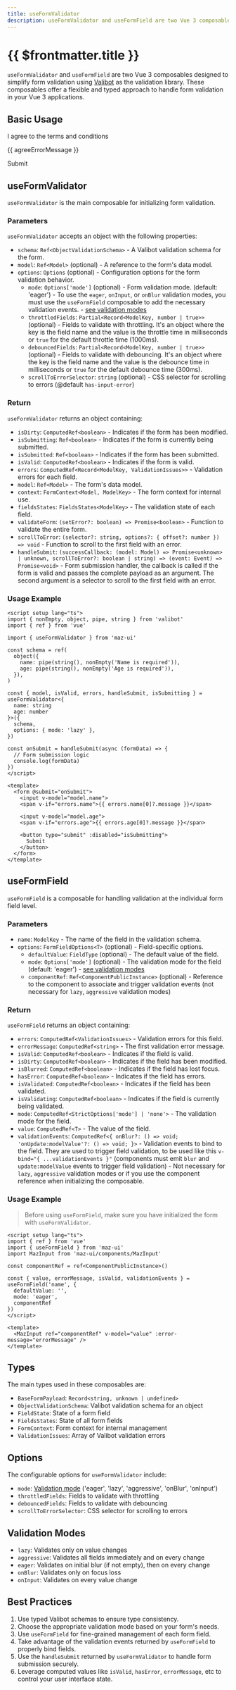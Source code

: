 ```yaml
---
title: useFormValidator
description: useFormValidator and useFormField are two Vue 3 composables designed to simplify form validation using Valibot as the validation library. These composables offer a flexible and typed approach to handle form validation in your Vue 3 applications.
---
```


# {{ $frontmatter.title }}

`useFormValidator` and `useFormField` are two Vue 3 composables designed to simplify form validation using [Valibot](https://valibot.dev/guides/introduction/) as the validation library. These composables offer a flexible and typed approach to handle form validation in your Vue 3 applications.

## Basic Usage

<ComponentDemo>
  <div class="maz-flex maz-flex-col maz-gap-4">
    <MazInput
      v-model="name"
      ref="nameInputRef"
      label="Enter your name"
      :hint="nameErrorMessage"
      :error="nameHasError"
      :class="{ 'has-error': nameHasError }"
    />
    <MazInput
      v-model="age"
      ref="ageInputRef"
      type="number"
      label="Enter your age"
      :hint="ageErrorMessage"
      :error="ageHasError"
      :class="{ 'has-error': ageHasError }"
    />
    <MazSelect
      v-model="country"
      ref="selectInputRef"
      :options="[{ label: 'France', value: 'FR' }, { label: 'United States', value: 'US' }]"
      label="Select your nationality"
      :hint="countryErrorMessage"
      :error="countryHasError"
    />
    <MazCheckbox ref="agreeInputRef" v-model="agree">
      <div>
        <p>I agree to the terms and conditions</p>
        <p v-if="agreeErrorMessage" class="maz-text-danger-600 maz-text-sm">
          {{ agreeErrorMessage }}
        </p>
      </div>
    </MazCheckbox>
    <MazBtn @click="onSubmit" :loading="isSubmitting">
      Submit
    </MazBtn>
  </div>
  <template #code>

  ```vue
  <template>
    <MazInput
      v-model="name"
      ref="nameInputRef"
      label="Enter your name"
      :hint="nameErrorMessage"
      :success="nameIsValid"
      :error="nameHasError"
      :class="{ 'has-error': nameHasError }"
    />
    <MazInput
      v-model="age"
      ref="ageInputRef"
      type="number"
      label="Enter your age"
      :hint="ageErrorMessage"
      :success="ageIsValid"
      :error="ageHasError"
      :class="{ 'has-error': ageHasError }"
    />
    <MazCheckbox ref="agreeInputRef" v-model="isAgree" label="I agree to the terms and conditions" />
    <MazBtn @click="onSubmit" :loading="isSubmitting" :disabled="isValid">
      <!-- You can disable the submit button with :disabled="isValid"  -->
      Submit
    </MazBtn>
  </template>

  <script lang="ts" setup>
    import { ref, type ComponentPublicInstance } from 'vue'
    import { useFormValidator, useFormField, sleep } from 'maz-ui'
    import { string, object, nonEmpty, pipe, number, minValue, maxValue, boolean } from 'valibot'

    type Model = {
      name: string
      age: number
    }

    const nameInputRef = ref<ComponentPublicInstance>()
    const ageInputRef = ref<ComponentPublicInstance>()
    const agreeInputRef = ref<ComponentPublicInstance>()

    const schema = ref(
      object({
        name: pipe(string('Name is required'), nonEmpty('Name is required')),
        age: pipe(number('Age is required'), minValue(18, 'Age must be greater than 18'), maxValue(100, 'Age must be less than 100')),
        agree: pipe(boolean('You must agree to the terms and conditions')),
      }),
    )

    const { model, isValid, isSubmitting, handleSubmit } = useFormValidator<Model>({
      schema,
      options: { mode: 'eager', scrollToErrorSelector: '.has-error' },
    })

    const { value: name, errorMessage: nameErrorMessage, isValid: nameIsValid, hasError: nameHasError } = useFormField<Model>('name', {
      componentRef: nameInputRef,
    })
    const { value: age, errorMessage: ageErrorMessage, isValid: ageIsValid, hasError: ageHasError } = useFormField<Model>('age', {
      componentRef: ageInputRef,
    })
    const { value: agree, errorMessage: agreeErrorMessage, isValid: agreeIsValid, hasError: agreeHasError } = useFormField<Model>('agree', {
      componentRef: agreeInputRef,
    })

    const onSubmit = handleSubmit(async (formData) => {
      // Form submission logic
      console.log(formData)
      await sleep(2000)
    })
  </script>
  ```

  </template>
</ComponentDemo>

## useFormValidator

<script lang="ts" setup>
  import { ref, type ComponentPublicInstance } from 'vue'
  import { useFormValidator, useFormField, sleep } from 'maz-ui'
  import { string, object, nonEmpty, pipe, number, minValue, maxValue, boolean, literal } from 'valibot'

  type Model = {
    name: string
    age: number
  }

  const nameInputRef = ref<ComponentPublicInstance>()
  const ageInputRef = ref<ComponentPublicInstance>()
  const agreeInputRef = ref<ComponentPublicInstance>()
  const selectInputRef = ref<ComponentPublicInstance>()

  const schema = ref(
    object({
      name: pipe(string('Name is required'), nonEmpty('Name is required')),
      age: pipe(number('Age is required'), minValue(18, 'Age must be greater than 18'), maxValue(100, 'Age must be less than 100')),
      agree: pipe(boolean('You must agree to the terms and conditions'), literal(true, 'You must agree to the terms and conditions')),
      country: pipe(string('Country is required'), nonEmpty('Country is required')),
    }),
  )

  const { model, isValid, isSubmitting, handleSubmit } = useFormValidator<Model>({
    schema,
    options: { mode: 'eager', scrollToErrorSelector: '.has-error' },
  })

  const { value: name, errorMessage: nameErrorMessage, hasError: nameHasError } = useFormField<Model>('name', {
    componentRef: nameInputRef,
  })
  const { value: age, errorMessage: ageErrorMessage, hasError: ageHasError } = useFormField<Model>('age', {
    componentRef: ageInputRef,
  })
  const { value: country, errorMessage: countryErrorMessage, hasError: countryHasError } = useFormField<Model>('country', {
    componentRef: selectInputRef,
  })
  const { value: agree, errorMessage: agreeErrorMessage, hasError: agreeHasError } = useFormField<Model>('agree', {
    componentRef: agreeInputRef,
  })

  const onSubmit = handleSubmit(async (formData) => {
    // Form submission logic
    console.log(formData)
    await sleep(2000)
  })
</script>

`useFormValidator` is the main composable for initializing form validation.

### Parameters

`useFormValidator` accepts an object with the following properties:

- `schema`: `Ref<ObjectValidationSchema>` - A Valibot validation schema for the form.
- `model`: `Ref<Model>` (optional) - A reference to the form's data model.
- `options`: `Options` (optional) - Configuration options for the form validation behavior.
  - `mode`: `Options['mode']`  (optional) - Form validation mode. (default: 'eager') - To use the `eager`, `onInput`, or `onBlur` validation modes, you must use the `useFormField` composable to add the necessary validation events. - [see validation modes](#validation-modes)
  - `throttledFields`: `Partial<Record<ModelKey, number | true>>` (optional) - Fields to validate with throttling. It's an object where the key is the field name and the value is the throttle time in milliseconds or `true` for the default throttle time (1000ms).
  - `debouncedFields`: `Partial<Record<ModelKey, number | true>>` (optional) - Fields to validate with debouncing. It's an object where the key is the field name and the value is the debounce time in milliseconds or `true` for the default debounce time (300ms).
  - `scrollToErrorSelector`: `string` (optional) - CSS selector for scrolling to errors (@default `has-input-error`)

### Return

`useFormValidator` returns an object containing:

- `isDirty`: `ComputedRef<boolean>` - Indicates if the form has been modified.
- `isSubmitting`: `Ref<boolean>` - Indicates if the form is currently being submitted.
- `isSubmitted`: `Ref<boolean>` - Indicates if the form has been submitted.
- `isValid`: `ComputedRef<boolean>` - Indicates if the form is valid.
- `errors`: `ComputedRef<Record<ModelKey, ValidationIssues>>` - Validation errors for each field.
- `model`: `Ref<Model>` - The form's data model.
- `context`: `FormContext<Model, ModelKey>` - The form context for internal use.
- `fieldsStates`: `FieldsStates<ModelKey>` - The validation state of each field.
- `validateForm`: `(setError?: boolean) => Promise<boolean>` - Function to validate the entire form.
- `scrollToError`: `(selector?: string, options?: { offset?: number }) => void` - Function to scroll to the first field with an error.
- `handleSubmit`: `(successCallback: (model: Model) => Promise<unknown> | unknown, scrollToError?: boolean | string) => (event: Event) => Promise<void>` - Form submission handler, the callback is called if the form is valid and passes the complete payload as an argument. The second argument is a selector to scroll to the first field with an error.

### Usage Example

```vue
<script setup lang="ts">
import { nonEmpty, object, pipe, string } from 'valibot'
import { ref } from 'vue'

import { useFormValidator } from 'maz-ui'

const schema = ref(
  object({
    name: pipe(string(), nonEmpty('Name is required')),
    age: pipe(string(), nonEmpty('Age is required')),
  }),
)

const { model, isValid, errors, handleSubmit, isSubmitting } = useFormValidator<{
  name: string
  age: number
}>({
  schema,
  options: { mode: 'lazy' },
})

const onSubmit = handleSubmit(async (formData) => {
  // Form submission logic
  console.log(formData)
})
</script>

<template>
  <form @submit="onSubmit">
    <input v-model="model.name">
    <span v-if="errors.name">{{ errors.name[0]?.message }}</span>

    <input v-model="model.age">
    <span v-if="errors.age">{{ errors.age[0]?.message }}</span>

    <button type="submit" :disabled="isSubmitting">
      Submit
    </button>
  </form>
</template>
```

## useFormField

`useFormField` is a composable for handling validation at the individual form field level.

### Parameters

- `name`: `ModelKey` - The name of the field in the validation schema.
- `options`: `FormFieldOptions<T>` (optional) - Field-specific options.
  - `defaultValue`: `FieldType` (optional) - The default value of the field.
  - `mode`: `Options['mode']` (optional) - The validation mode for the field (default: 'eager') - [see validation modes](#validation-modes)
  - `componentRef`: `Ref<ComponentPublicInstance>` (optional) - Reference to the component to associate and trigger validation events (not necessary for `lazy`, `aggressive` validation modes)

### Return

`useFormField` returns an object containing:

- `errors`: `ComputedRef<ValidationIssues>` - Validation errors for this field.
- `errorMessage`: `ComputedRef<string>` - The first validation error message.
- `isValid`: `ComputedRef<boolean>` - Indicates if the field is valid.
- `isDirty`: `ComputedRef<boolean>` - Indicates if the field has been modified.
- `isBlurred`: `ComputedRef<boolean>` - Indicates if the field has lost focus.
- `hasError`: `ComputedRef<boolean>` - Indicates if the field has errors.
- `isValidated`: `ComputedRef<boolean>` - Indicates if the field has been validated.
- `isValidating`: `ComputedRef<boolean>` - Indicates if the field is currently being validated.
- `mode`: `ComputedRef<StrictOptions['mode'] | 'none'>` - The validation mode for the field.
- `value`: `ComputedRef<T>` - The value of the field.
- `validationEvents`: `ComputedRef<{ onBlur?: () => void; 'onUpdate:modelValue'?: () => void; }>` - Validation events to bind to the field. They are used to trigger field validation, to be used like this `v-bind="{ ...validationEvents }"` (components must emit `blur` and `update:modelValue` events to trigger field validation) - Not necessary for `lazy`, `aggressive` validation modes or if you use the component reference when initializing the composable.

### Usage Example

> Before using `useFormField`, make sure you have initialized the form with `useFormValidator`.

```vue
<script setup lang="ts">
import { ref } from 'vue'
import { useFormField } from 'maz-ui'
import MazInput from 'maz-ui/components/MazInput'

const componentRef = ref<ComponentPublicInstance>()

const { value, errorMessage, isValid, validationEvents } = useFormField('name', {
  defaultValue: '',
  mode: 'eager',
  componentRef
})
</script>

<template>
  <MazInput ref="componentRef" v-model="value" :error-message="errorMessage" />
</template>
```

## Types

The main types used in these composables are:

- `BaseFormPayload`: `Record<string, unknown | undefined>`
- `ObjectValidationSchema`: Valibot validation schema for an object
- `FieldState`: State of a form field
- `FieldsStates`: State of all form fields
- `FormContext`: Form context for internal management
- `ValidationIssues`: Array of Valibot validation errors

## Options

The configurable options for `useFormValidator` include:

- `mode`: [Validation mode](#validation-modes) ('eager', 'lazy', 'aggressive', 'onBlur', 'onInput')
- `throttledFields`: Fields to validate with throttling
- `debouncedFields`: Fields to validate with debouncing
- `scrollToErrorSelector`: CSS selector for scrolling to errors

## Validation Modes

- `lazy`: Validates only on value changes
- `aggressive`: Validates all fields immediately and on every change
- `eager`: Validates on initial blur (if not empty), then on every change
- `onBlur`: Validates only on focus loss
- `onInput`: Validates on every value change

## Best Practices

1. Use typed Valibot schemas to ensure type consistency.
2. Choose the appropriate validation mode based on your form's needs.
3. Use `useFormField` for fine-grained management of each form field.
4. Take advantage of the validation events returned by `useFormField` to properly bind fields.
5. Use the `handleSubmit` returned by `useFormValidator` to handle form submission securely.
6. Leverage computed values like `isValid`, `hasError`, `errorMessage`, etc to control your user interface state.
